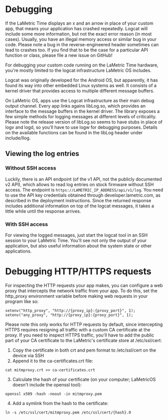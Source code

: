 # Debugging

If the LaMetric Time displays an x and an arrow in place of your custom app, that means your application has crashed repeatedly. Logcat will include some more information, but not the exact error reason (in most cases). Usually, you have an illegal memory access or similar bug in your code. Please note a bug in the reverse-engineered header sometimes can lead to crashes too. If you find that to be the case for a particular API function or class, please file a new issue on GitHub!

For debugging your custom code running on the LaMetric Time hardware, you're mostly limited to the logcat infrastructure LaMetric OS includes.

Logcat was originally developed for the Android OS, but apparently, it has found its way into other embedded Linux systems as well. It consists of a kernel driver that provides access to multiple different message buffers.

On LaMetric OS, apps use the Logcat infrastructure as their main debug output channel. Every app links agains libLog.so, which provides an interface to the message buffers in the kernel driver. The library exposes a few simple methods for logging messages at different levels of criticality. Please note the release version of libLog.so seems to have stubs in place of logv and logd, so you'll have to use logw for debugging purposes. Details on the available functions can be found in the libLog header under include/llog.

## Viewing the log entries

### Without SSH access

Luckily, there is an API endpoint (of the v1 API, not the publicly documented v2 API), which allows to read log entries on stock firmware without SSH access. The endpoint is `https://LAMETRIC_IP_ADDRESS/api/v1/log`. You need to use the API key credentials obtained through developer.lametric.com, as described in the deployment instructions. Since the returned response includes additional information on top of the logcat messages, it takes a little while until the response arrives.

### With SSH access

For viewing the logged messages, just start the logcat tool in an SSH session to your LaMetric Time. You'll see not only the output of your application, but also useful information about the system state or other applications.

# Debugging HTTP/HTTPS requests

For inspecting the HTTP requests your app makes, you can configure a web proxy that intercepts the network traffic from your app. To do this, set the http_proxy environment variable before making web requests in your program like so:

```
setenv("http_proxy", "http://{proxy_ip}:{proxy_port}", 1);
setenv("any_proxy", "http://{proxy_ip}:{proxy_port}", 1);
```

Please note this only works for HTTP requests by default, since intercepting HTTPS requires resigning all traffic with a custom CA certificate at the proxy. If you need to inspect HTTPS traffic, you'll have to add the public part of your CA certificate to the LaMetric's certificate store at /etc/ssl/cert:

1. Copy the certificate in both crt and pem format to /etc/ssl/cert on the device via SSH
2. Append it to the ca-certificates.crt file: 
   
```
cat mitmproxy.crt >> ca-certificates.crt
```

3. Calculate the hash of your certificate (on your computer; LaMetricOS doesn't include the openssl tool):

```
openssl x509 -hash -noout -in mitmproxy.pem
```

4. Add a symlink from the hash to the certificate:

```
ln -s /etc/ssl/cert/mitmproxy.pem /etc/ssl/cert/{hash}.0
```
